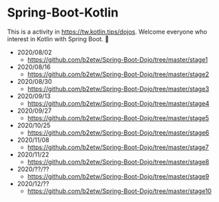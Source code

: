 # Spring-Boot-Kotlin
This is a activity in https://tw.kotlin.tips/dojos. Welcome everyone who interest in Kotlin with Spring Boot. 👋

* 2020/08/02
  * https://github.com/b2etw/Spring-Boot-Dojo/tree/master/stage1
* 2020/08/16
  * https://github.com/b2etw/Spring-Boot-Dojo/tree/master/stage2
* 2020/08/30  
  * https://github.com/b2etw/Spring-Boot-Dojo/tree/master/stage3
* 2020/09/13
  * https://github.com/b2etw/Spring-Boot-Dojo/tree/master/stage4
* 2020/09/27
  * https://github.com/b2etw/Spring-Boot-Dojo/tree/master/stage5
* 2020/10/25
  * https://github.com/b2etw/Spring-Boot-Dojo/tree/master/stage6
* 2020/11/08
  * https://github.com/b2etw/Spring-Boot-Dojo/tree/master/stage7
* 2020/11/22
  * https://github.com/b2etw/Spring-Boot-Dojo/tree/master/stage8
* 2020/??/??
  * https://github.com/b2etw/Spring-Boot-Dojo/tree/master/stage9
* 2020/12/??
  * https://github.com/b2etw/Spring-Boot-Dojo/tree/master/stage10
